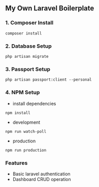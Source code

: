 ## My Own Laravel Boilerplate

### 1. Composer Install
```
composer install
```
### 2. Database Setup

```
php artisan migrate
```

### 3. Passport Setup
```
php artisan passport:client --personal
```

### 4. NPM Setup

- install dependencies

```
npm install
```

- development
```
npm run watch-poll
```

- production
```
npm run production
```

### Features

- Basic laravel authentication
- Dashboard CRUD operation
